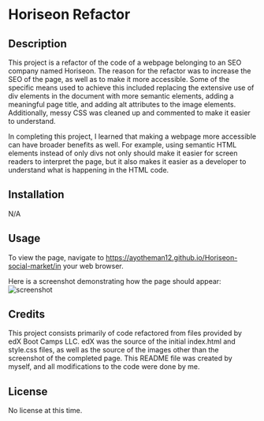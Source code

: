 # Horiseon Refactor

## Description

This project is a refactor of the code of a webpage belonging to an SEO company named Horiseon. The reason for the refactor was to increase the SEO of the page, as well as to make it more accessible. Some of the specific means used to achieve this included replacing the extensive use of div elements in the document with more semantic elements, adding a meaningful page title, and adding alt attributes to the image elements. Additionally, messy CSS was cleaned up and commented to make it easier to understand.

In completing this project, I learned that making a webpage more accessible can have broader benefits as well. For example, using semantic HTML elements instead of only divs not only should make it easier for screen readers to interpret the page, but it also makes it easier as a developer to understand what is happening in the HTML code.

## Installation

N/A

## Usage

To view the page, navigate to  https://ayotheman12.github.io/Horiseon-social-market/in your web browser.

Here is a screenshot demonstrating how the page should appear: ![screenshot](assets/images/screenshot.png)

## Credits

This project consists primarily of code refactored from files provided by edX Boot Camps LLC. edX was the source of the initial index.html and style.css files, as well as the source of the images other than the screenshot of the completed page. This README file was created by myself, and all modifications to the code were done by me.

## License

No license at this time.
